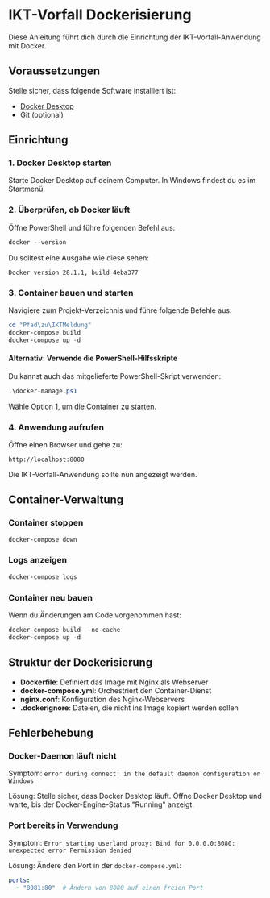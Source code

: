# IKT-Vorfall Dockerisierung

Diese Anleitung führt dich durch die Einrichtung der IKT-Vorfall-Anwendung mit Docker.

## Voraussetzungen

Stelle sicher, dass folgende Software installiert ist:

- [Docker Desktop](https://www.docker.com/products/docker-desktop/)
- Git (optional)

## Einrichtung

### 1. Docker Desktop starten

Starte Docker Desktop auf deinem Computer. In Windows findest du es im Startmenü.

### 2. Überprüfen, ob Docker läuft

Öffne PowerShell und führe folgenden Befehl aus:

```powershell
docker --version
```

Du solltest eine Ausgabe wie diese sehen:
```
Docker version 28.1.1, build 4eba377
```

### 3. Container bauen und starten

Navigiere zum Projekt-Verzeichnis und führe folgende Befehle aus:

```powershell
cd "Pfad\zu\IKTMeldung"
docker-compose build
docker-compose up -d
```

#### Alternativ: Verwende die PowerShell-Hilfsskripte

Du kannst auch das mitgelieferte PowerShell-Skript verwenden:

```powershell
.\docker-manage.ps1
```

Wähle Option 1, um die Container zu starten.

### 4. Anwendung aufrufen

Öffne einen Browser und gehe zu:

```
http://localhost:8080
```

Die IKT-Vorfall-Anwendung sollte nun angezeigt werden.

## Container-Verwaltung

### Container stoppen

```powershell
docker-compose down
```

### Logs anzeigen

```powershell
docker-compose logs
```

### Container neu bauen

Wenn du Änderungen am Code vorgenommen hast:

```powershell
docker-compose build --no-cache
docker-compose up -d
```

## Struktur der Dockerisierung

- **Dockerfile**: Definiert das Image mit Nginx als Webserver
- **docker-compose.yml**: Orchestriert den Container-Dienst
- **nginx.conf**: Konfiguration des Nginx-Webservers
- **.dockerignore**: Dateien, die nicht ins Image kopiert werden sollen

## Fehlerbehebung

### Docker-Daemon läuft nicht

Symptom: `error during connect: in the default daemon configuration on Windows`

Lösung: Stelle sicher, dass Docker Desktop läuft. Öffne Docker Desktop und warte, bis der Docker-Engine-Status "Running" anzeigt.

### Port bereits in Verwendung

Symptom: `Error starting userland proxy: Bind for 0.0.0.0:8080: unexpected error Permission denied`

Lösung: Ändere den Port in der `docker-compose.yml`:
```yaml
ports:
  - "8081:80"  # Ändern von 8080 auf einen freien Port
```

